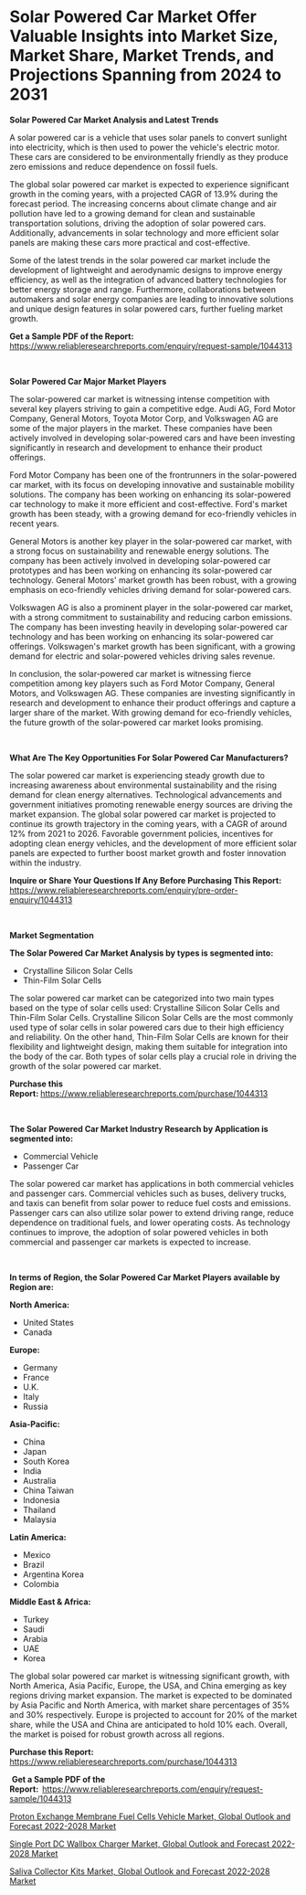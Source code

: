 <p><h1>Solar Powered Car Market Offer Valuable Insights into Market Size, Market Share, Market Trends, and Projections Spanning from 2024 to 2031</h1></p><p><strong>Solar Powered Car Market Analysis and Latest Trends</strong></p>
<p><p>A solar powered car is a vehicle that uses solar panels to convert sunlight into electricity, which is then used to power the vehicle's electric motor. These cars are considered to be environmentally friendly as they produce zero emissions and reduce dependence on fossil fuels.</p><p>The global solar powered car market is expected to experience significant growth in the coming years, with a projected CAGR of 13.9% during the forecast period. The increasing concerns about climate change and air pollution have led to a growing demand for clean and sustainable transportation solutions, driving the adoption of solar powered cars. Additionally, advancements in solar technology and more efficient solar panels are making these cars more practical and cost-effective.</p><p>Some of the latest trends in the solar powered car market include the development of lightweight and aerodynamic designs to improve energy efficiency, as well as the integration of advanced battery technologies for better energy storage and range. Furthermore, collaborations between automakers and solar energy companies are leading to innovative solutions and unique design features in solar powered cars, further fueling market growth.</p></p>
<p><strong>Get a Sample PDF of the Report:&nbsp;</strong> <a href="https://www.reliableresearchreports.com/enquiry/request-sample/1044313">https://www.reliableresearchreports.com/enquiry/request-sample/1044313</a></p>
<p>&nbsp;</p>
<p><strong>Solar Powered Car Major Market Players</strong></p>
<p><p>The solar-powered car market is witnessing intense competition with several key players striving to gain a competitive edge. Audi AG, Ford Motor Company, General Motors, Toyota Motor Corp, and Volkswagen AG are some of the major players in the market. These companies have been actively involved in developing solar-powered cars and have been investing significantly in research and development to enhance their product offerings.</p><p>Ford Motor Company has been one of the frontrunners in the solar-powered car market, with its focus on developing innovative and sustainable mobility solutions. The company has been working on enhancing its solar-powered car technology to make it more efficient and cost-effective. Ford's market growth has been steady, with a growing demand for eco-friendly vehicles in recent years.</p><p>General Motors is another key player in the solar-powered car market, with a strong focus on sustainability and renewable energy solutions. The company has been actively involved in developing solar-powered car prototypes and has been working on enhancing its solar-powered car technology. General Motors' market growth has been robust, with a growing emphasis on eco-friendly vehicles driving demand for solar-powered cars.</p><p>Volkswagen AG is also a prominent player in the solar-powered car market, with a strong commitment to sustainability and reducing carbon emissions. The company has been investing heavily in developing solar-powered car technology and has been working on enhancing its solar-powered car offerings. Volkswagen's market growth has been significant, with a growing demand for electric and solar-powered vehicles driving sales revenue.</p><p>In conclusion, the solar-powered car market is witnessing fierce competition among key players such as Ford Motor Company, General Motors, and Volkswagen AG. These companies are investing significantly in research and development to enhance their product offerings and capture a larger share of the market. With growing demand for eco-friendly vehicles, the future growth of the solar-powered car market looks promising.</p></p>
<p>&nbsp;</p>
<p><strong>What Are The Key Opportunities For Solar Powered Car Manufacturers?</strong></p>
<p><p>The solar powered car market is experiencing steady growth due to increasing awareness about environmental sustainability and the rising demand for clean energy alternatives. Technological advancements and government initiatives promoting renewable energy sources are driving the market expansion. The global solar powered car market is projected to continue its growth trajectory in the coming years, with a CAGR of around 12% from 2021 to 2026. Favorable government policies, incentives for adopting clean energy vehicles, and the development of more efficient solar panels are expected to further boost market growth and foster innovation within the industry.</p></p>
<p><strong>Inquire or Share Your Questions If Any Before Purchasing This Report:</strong> <a href="https://www.reliableresearchreports.com/enquiry/pre-order-enquiry/1044313">https://www.reliableresearchreports.com/enquiry/pre-order-enquiry/1044313</a></p>
<p>&nbsp;</p>
<p><strong>Market Segmentation</strong></p>
<p><strong>The Solar Powered Car Market Analysis by types is segmented into:</strong></p>
<p><ul><li>Crystalline Silicon Solar Cells</li><li>Thin-Film Solar Cells</li></ul></p>
<p><p>The solar powered car market can be categorized into two main types based on the type of solar cells used: Crystalline Silicon Solar Cells and Thin-Film Solar Cells. Crystalline Silicon Solar Cells are the most commonly used type of solar cells in solar powered cars due to their high efficiency and reliability. On the other hand, Thin-Film Solar Cells are known for their flexibility and lightweight design, making them suitable for integration into the body of the car. Both types of solar cells play a crucial role in driving the growth of the solar powered car market.</p></p>
<p><strong>Purchase this Report:&nbsp;</strong><a href="https://www.reliableresearchreports.com/purchase/1044313">https://www.reliableresearchreports.com/purchase/1044313</a></p>
<p>&nbsp;</p>
<p><strong>The Solar Powered Car Market Industry Research by Application is segmented into:</strong></p>
<p><ul><li>Commercial Vehicle</li><li>Passenger Car</li></ul></p>
<p><p>The solar powered car market has applications in both commercial vehicles and passenger cars. Commercial vehicles such as buses, delivery trucks, and taxis can benefit from solar power to reduce fuel costs and emissions. Passenger cars can also utilize solar power to extend driving range, reduce dependence on traditional fuels, and lower operating costs. As technology continues to improve, the adoption of solar powered vehicles in both commercial and passenger car markets is expected to increase.</p></p>
<p>&nbsp;</p>
<p><strong>In terms of Region, the Solar Powered Car Market Players available by Region are:</strong></p>
<p>
    <p> <strong> North America: </strong>
        <ul>
            <li>United States</li>
            <li>Canada</li>
        </ul>
        </p> 
    <p> <strong> Europe: </strong>
        <ul>
            <li>Germany</li>
            <li>France</li>
            <li>U.K.</li>
            <li>Italy</li>
            <li>Russia</li>
        </ul>
        </p> 
    <p> <strong> Asia-Pacific: </strong>
        <ul>
            <li>China</li>
            <li>Japan</li>
            <li>South Korea</li>
            <li>India</li>
            <li>Australia</li>
            <li>China Taiwan</li>
            <li>Indonesia</li>
            <li>Thailand</li>
            <li>Malaysia</li>
        </ul>
        </p> 
    <p> <strong> Latin America: </strong>
        <ul>
            <li>Mexico</li>
            <li>Brazil</li>
            <li>Argentina Korea</li>
            <li>Colombia</li>
        </ul>
        </p> 
    <p> <strong> Middle East & Africa: </strong>
        <ul>
            <li>Turkey</li>
            <li>Saudi</li>
            <li>Arabia</li>
            <li>UAE</li>
            <li>Korea</li>
        </ul>
    </p>
    </p>
<p><p>The global solar powered car market is witnessing significant growth, with North America, Asia Pacific, Europe, the USA, and China emerging as key regions driving market expansion. The market is expected to be dominated by Asia Pacific and North America, with market share percentages of 35% and 30% respectively. Europe is projected to account for 20% of the market share, while the USA and China are anticipated to hold 10% each. Overall, the market is poised for robust growth across all regions.</p></p>
<p><strong>Purchase this Report: </strong><a href="https://www.reliableresearchreports.com/purchase/1044313">https://www.reliableresearchreports.com/purchase/1044313</a></p>
<p>&nbsp;<strong>Get a Sample PDF of the Report:&nbsp;&nbsp;</strong><a href="https://www.reliableresearchreports.com/enquiry/request-sample/1044313">https://www.reliableresearchreports.com/enquiry/request-sample/1044313</a></p>
<p><strong></strong></p>
<p><p><a href="https://view.publitas.com/reportprime-1/proton-exchange-membrane-fuel-cells-vehicle-market-global-outlook-and-forecast-2022-2028-market-size-growth-and-forecast-from-2023-2030/">Proton Exchange Membrane Fuel Cells Vehicle Market, Global Outlook and Forecast 2022-2028 Market</a></p><p><a href="https://view.publitas.com/reportprime-1/single-port-dc-wallbox-charger-market-global-outlook-and-forecast-2022-2028-market-share-market-new-trends-analysis-report-by-type-by-application-by-end-use-by-region-and-segment-forecasts-2023-2030/">Single Port DC Wallbox Charger Market, Global Outlook and Forecast 2022-2028 Market</a></p><p><a href="https://view.publitas.com/reportprime-1/saliva-collector-kits-market-global-outlook-and-forecast-2022-2028-market-research-report-provides-thorough-industry-overview-which-offers-an-in-depth-analysis-of-product-trends-and-new-market-divisions/">Saliva Collector Kits Market, Global Outlook and Forecast 2022-2028 Market</a></p></p>